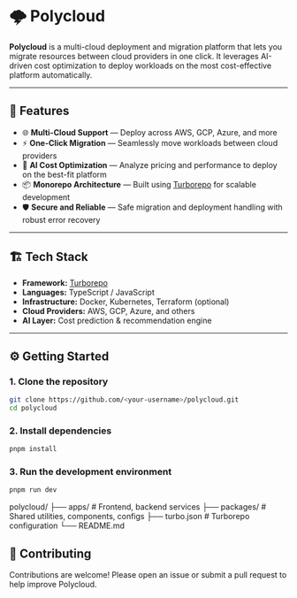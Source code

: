 # 🌩️ Polycloud

**Polycloud** is a multi-cloud deployment and migration platform that lets you migrate resources between cloud providers in one click. It leverages AI-driven cost optimization to deploy workloads on the most cost-effective platform automatically.

---

## 🚀 Features

- 🌐 **Multi-Cloud Support** — Deploy across AWS, GCP, Azure, and more
- ⚡ **One-Click Migration** — Seamlessly move workloads between cloud providers
- 🤖 **AI Cost Optimization** — Analyze pricing and performance to deploy on the best-fit platform
- 📦 **Monorepo Architecture** — Built using [Turborepo](https://turbo.build) for scalable development
- 🛡️ **Secure and Reliable** — Safe migration and deployment handling with robust error recovery

---

## 🏗️ Tech Stack

- **Framework:** [Turborepo](https://turbo.build)
- **Languages:** TypeScript / JavaScript
- **Infrastructure:** Docker, Kubernetes, Terraform (optional)
- **Cloud Providers:** AWS, GCP, Azure, and others
- **AI Layer:** Cost prediction & recommendation engine

---

## ⚙️ Getting Started

### 1. Clone the repository
```bash
git clone https://github.com/<your-username>/polycloud.git
cd polycloud
```

### 2. Install dependencies
```bash
pnpm install
```

### 3. Run the development environment
```bash
pnpm run dev
```

polycloud/
 ├── apps/         # Frontend, backend services
 ├── packages/     # Shared utilities, components, configs
 ├── turbo.json    # Turborepo configuration
 └── README.md

## 🤝 Contributing
Contributions are welcome!
Please open an issue or submit a pull request to help improve Polycloud.
